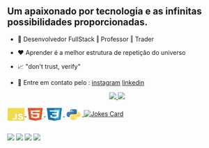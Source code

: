 ##  Um apaixonado por tecnologia e as infinitas possibilidades proporcionadas.

- 💼 Desenvolvedor FullStack ‖  Professor  ‖  Trader

- ❤️ Aprender é a melhor estrutura de repetição do universo

- 📈 "don't trust, verify"

- 💬 Entre em contato pelo : [instagram](https://www.instagram.com/alanproen/)  [linkedin](https://www.linkedin.com/in/alan-proc/)

<div align="center">
  <a href="https://github.com/AlanProc">
  <img height="150" src="https://github-readme-stats.vercel.app/api?username=AlanProc&show_icons=true&theme=radical&title_color=white&include_all_commits=true&count_private=true"/>
  <img height="150" src="https://github-readme-stats.vercel.app/api/top-langs/?username=AlanProc&layout=compact&langs_count=7&theme=radical&title_color=white"/>
</div>
<div style="display: inline_block"><br>
  <img align="center" alt=" alan-javascript" height="30" width="40" src="https://raw.githubusercontent.com/devicons/devicon/master/icons/javascript/javascript-plain.svg">
  <img align="center" alt=" alan-HTML" height="30" width="40" src="https://raw.githubusercontent.com/devicons/devicon/master/icons/html5/html5-original.svg">
  <img align="center" alt=" alan-CSS" height="30" width="40" src="https://raw.githubusercontent.com/devicons/devicon/master/icons/css3/css3-original.svg">
  <img align="center" alt=" alan-Python" height="30" width="40" src="https://raw.githubusercontent.com/devicons/devicon/master/icons/python/python-original.svg">
  <img src="https://readme-jokes.vercel.app/api" alt="Jokes Card" />
</div>
  
  ##
  
 <!-- thx https://github.com/anuraghazra --!>
<div> 
  <a href="https://www.linkedin.com/in/alan-proc/" target="_blank"><img src="https://img.shields.io/badge/-LinkedIn-%230077B5?style=for-the-badge&logo=linkedin&logoColor=white" target="_blank"></a> 
  <a href="https://www.instagram.com/alanproen/" target="_blank"><img src="https://img.shields.io/badge/-Instagram-%23E4405F?style=for-the-badge&logo=instagram&logoColor=white" target="_blank"></a>
  <a href="https://www.youtube.com/c/Bitzudo" target="_blank"><img src="https://img.shields.io/badge/YouTube-FF0000?style=for-the-badge&logo=youtube&logoColor=white" target="_blank"></a>
  <a href = "mailto:alantechfinance2@gmail.com"><img src="https://img.shields.io/badge/-Gmail-%23333?style=for-the-badge&logo=gmail&logoColor=white" target="_blank"></a>
  
 <!-- <a href="https://www.twitch.tv/AlanProc" target="_blank"><img src="https://img.shields.io/badge/Twitch-9146FF?style=for-the-badge&logo=twitch&logoColor=white" target="_blank"></a>
 <a href="https://discord.gg/urid target="_blank"><img src="https://img.shields.io/badge/Discord-7289DA?style=for-the-badge&logo=discord&logoColor=white" target="_blank"></a>  --!>
</div>

